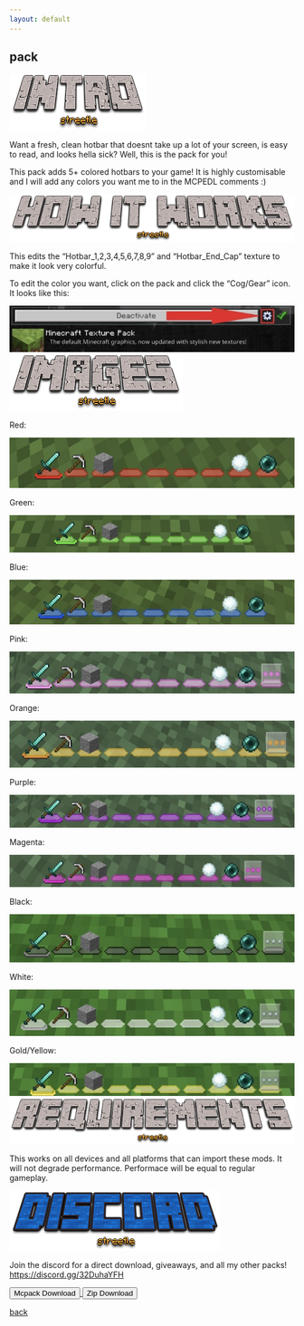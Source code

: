 ```yaml
---
layout: default
---
```


## pack

<img src="/all/intro.png" alt="intro">

Want a fresh, clean hotbar that doesnt take up a lot of your screen, is easy to read, and looks hella sick? Well, this is the pack for you!   

This pack adds 5+ colored hotbars to your game! It is highly customisable and I will add any colors you want me to in the MCPEDL comments :)

<img src="/all/how.png" alt="howitworks">

This edits the “Hotbar_1,2,3,4,5,6,7,8,9” and “Hotbar_End_Cap” texture to make it look very colorful.

To edit the color you want, click on the pack and click the “Cog/Gear” icon. It looks like this:

<img src="/customcoloredhotbars/custom-coloured-hotbars_3.jpeg" alt="gear">

<img src="/all/images.png" alt="images">

Red:

<img src="/customcoloredhotbars/custom-coloured-hotbars_4.jpeg" alt="red">

Green:

<img src="/customcoloredhotbars/custom-coloured-hotbars_6.jpeg" alt="green">

Blue:

<img src="/customcoloredhotbars/custom-coloured-hotbars_8.jpeg" alt="blue">

Pink: 

<img src="/customcoloredhotbars/custom-coloured-hotbars_10.jpeg" alt="pink">

Orange:

<img src="/customcoloredhotbars/custom-coloured-hotbars_11.jpeg" alt="orange">

Purple:

<img src="/customcoloredhotbars/custom-coloured-hotbars_12.jpeg" alt="purple">

Magenta:

<img src="/customcoloredhotbars/custom-coloured-hotbars_13.jpeg" alt="magenta">

Black:

<img src="/customcoloredhotbars/custom-coloured-hotbars_14.jpeg" alt="black">

White:

<img src="/customcoloredhotbars/custom-coloured-hotbars_15.jpeg" alt="white">

Gold/Yellow:

<img src="/customcoloredhotbars/custom-coloured-hotbars_16.jpeg" alt="goldyellow">

<img src="/all/req.png" alt="requirements">

This works on all devices and all platforms that can import these mods. It will not degrade performance. Performace will be equal to regular gameplay.

<img src="/all/discord.png" alt="discord">

Join the discord for a direct download, giveaways, and all my other packs!
https://discord.gg/32DuhaYFH

<a href="/customcoloredhotbars/custom-colored-hotbars-mcpack.mcpack" download="custom-colored-hotbars-mcpack"> 
<button type="button">Mcpack Download</button> 
</a>

<a href="/customcoloredhotbars/custom-colored-hotbars-zip.zip" download="custom-colored-hotbars-zip"> 
<button type="button">Zip Download</button> 
</a>

[back](./)
